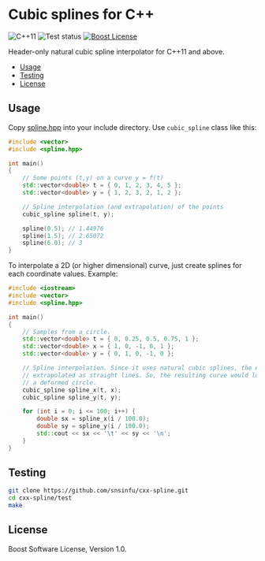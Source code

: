 # Cubic splines for C++

![C++11][cxx-badge]
![Test status][test-badge]
[![Boost License][license-badge]](LICENSE.txt)

Header-only natural cubic spline interpolator for C++11 and above.

[cxx-badge]: https://img.shields.io/badge/C%2B%2B-11-orange.svg
[test-badge]: https://github.com/snsinfu/cxx-spline/workflows/test/badge.svg
[license-badge]: https://img.shields.io/badge/license-Boost-blue.svg

- [Usage](#usage)
- [Testing](#testing)
- [License](#license)

## Usage

Copy [spline.hpp](include/spline.hpp) into your include directory. Use
`cubic_spline` class like this:

```c++
#include <vector>
#include <spline.hpp>

int main()
{
    // Some points (t,y) on a curve y = f(t)
    std::vector<double> t = { 0, 1, 2, 3, 4, 5 };
    std::vector<double> y = { 1, 2, 3, 2, 1, 2 };

    // Spline interpolation (and extrapolation) of the points
    cubic_spline spline(t, y);

    spline(0.5); // 1.44976
    spline(1.5); // 2.65072
    spline(6.0); // 3
}
```

To interpolate a 2D (or higher dimensional) curve, just create splines for each
coordinate values. Example:

```c++
#include <iostream>
#include <vector>
#include <spline.hpp>

int main()
{
    // Samples from a circle.
    std::vector<double> t = { 0, 0.25, 0.5, 0.75, 1 };
    std::vector<double> x = { 1, 0, -1, 0, 1 };
    std::vector<double> y = { 0, 1, 0, -1, 0 };

    // Spline interpolation. Since it uses natural cubic splines, the edges are
    // extrapolated as straight lines. So, the resulting curve would look like
    // a deformed circle.
    cubic_spline spline_x(t, x);
    cubic_spline spline_y(t, y);

    for (int i = 0; i <= 100; i++) {
        double sx = spline_x(i / 100.0);
        double sy = spline_y(i / 100.0);
        std::cout << sx << '\t' << sy << '\n';
    }
}
```

## Testing

```sh
git clone https://github.com/snsinfu/cxx-spline.git
cd cxx-spline/test
make
```

## License

Boost Software License, Version 1.0.
